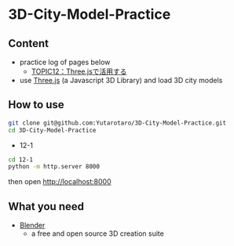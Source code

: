 # 3D-City-Model-Practice

## Content

- practice log of pages below
    - [TOPIC12：Three.jsで活用する](https://www.mlit.go.jp/plateau/learning/tpc12-1/)
- use [Three.js](https://threejs.org/) (a Javascript 3D Library) and load 3D city models

## How to use
```bash
git clone git@github.com:Yutarotaro/3D-City-Model-Practice.git
cd 3D-City-Model-Practice
```

- 12-1
```bash
cd 12-1
python -m http.server 8000
```
then open [http://localhost:8000](http://localhost:8000)

## What you need
- [Blender](https://www.blender.org/)
    - a free and open source 3D creation suite
